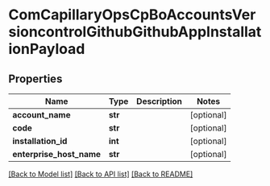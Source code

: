 # ComCapillaryOpsCpBoAccountsVersioncontrolGithubGithubAppInstallationPayload

## Properties
Name | Type | Description | Notes
------------ | ------------- | ------------- | -------------
**account_name** | **str** |  | [optional] 
**code** | **str** |  | [optional] 
**installation_id** | **int** |  | [optional] 
**enterprise_host_name** | **str** |  | [optional] 

[[Back to Model list]](../README.md#documentation-for-models) [[Back to API list]](../README.md#documentation-for-api-endpoints) [[Back to README]](../README.md)

